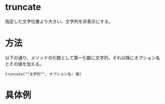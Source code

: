 # truncate
指定した文字位置より大きい、文字列を非表示にする。

# 方法
以下の通り、メソッドの引数として第一引数に文字列、それ以降にオプション名とその値を加える。
```
truncate(""文字列"", オプション名: 値)
```

# 具体例


